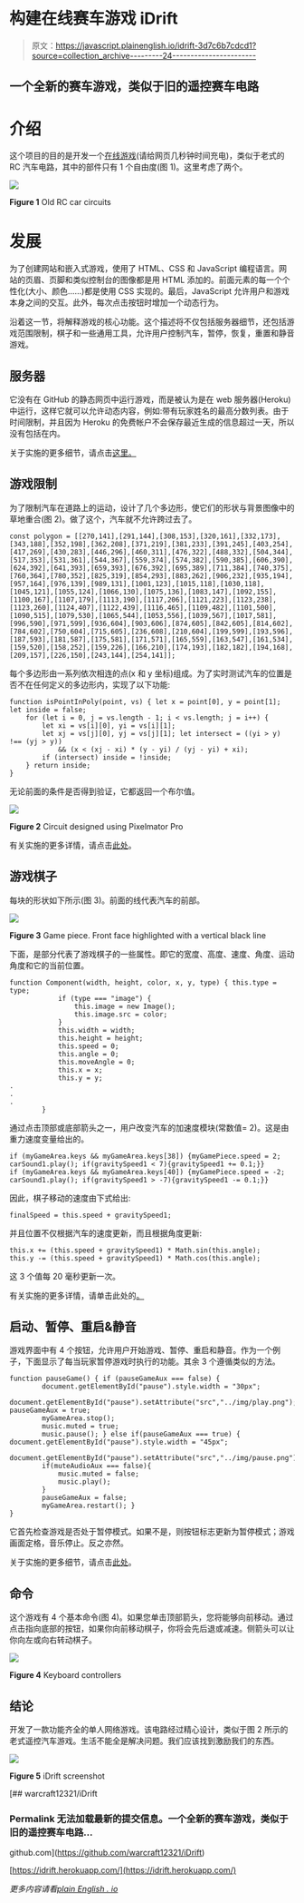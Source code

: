 # 构建在线赛车游戏 iDrift

> 原文：<https://javascript.plainenglish.io/idrift-3d7c6b7cdcd1?source=collection_archive---------24----------------------->

## 一个全新的赛车游戏，类似于旧的遥控赛车电路

# 介绍

这个项目的目的是开发一个[在线游戏](https://idrift.herokuapp.com/)(请给网页几秒钟时间充电)，类似于老式的 RC 汽车电路，其中的部件只有 1 个自由度(图 1)。这里考虑了两个。

![](img/613201f304e1f932aa4014db01e0a4ad.png)

**Figure 1** Old RC car circuits

# 发展

为了创建网站和嵌入式游戏，使用了 HTML、CSS 和 JavaScript 编程语言。网站的页眉、页脚和类似控制台的图像都是用 HTML 添加的。前面元素的每一个个性化(大小、颜色……)都是使用 CSS 实现的。最后，JavaScript 允许用户和游戏本身之间的交互。此外，每次点击按钮时增加一个动态行为。

沿着这一节，将解释游戏的核心功能。这个描述将不仅包括服务器细节，还包括游戏范围限制，棋子和一些通用工具，允许用户控制汽车，暂停，恢复，重置和静音游戏。

## **服务器**

它没有在 GitHub 的静态网页中运行游戏，而是被认为是在 web 服务器(Heroku)中运行，这样它就可以允许动态内容，例如:带有玩家姓名的最高分数列表。由于时间限制，并且因为 Heroku 的免费帐户不会保存最近生成的信息超过一天，所以没有包括在内。

关于实施的更多细节，请点击[这里。](https://github.com/warcraft12321/iDrift/blob/gh-pages/server.js)

## **游戏限制**

为了限制汽车在道路上的运动，设计了几个多边形，使它们的形状与背景图像中的草地重合(图 2)。做了这个，汽车就不允许跨过去了。

```
const polygon = [[270,141],[291,144],[308,153],[320,161],[332,173],[343,188],[352,198],[362,208],[371,219],[381,233],[391,245],[403,254],[417,269],[430,283],[446,296],[460,311],[476,322],[488,332],[504,344],[517,353],[531,361],[544,367],[559,374],[574,382],[590,385],[606,390],[624,392],[641,393],[659,393],[676,392],[695,389],[711,384],[740,375],[760,364],[780,352],[825,319],[854,293],[883,262],[906,232],[935,194],[957,164],[976,139],[989,131],[1001,123],[1015,118],[1030,118],[1045,121],[1055,124],[1066,130],[1075,136],[1083,147],[1092,155],[1100,167],[1107,179],[1113,190],[1117,206],[1121,223],[1123,238],[1123,260],[1124,407],[1122,439],[1116,465],[1109,482],[1101,500],[1090,515],[1079,530],[1065,544],[1053,556],[1039,567],[1017,581],[996,590],[971,599],[936,604],[903,606],[874,605],[842,605],[814,602],[784,602],[750,604],[715,605],[236,608],[210,604],[199,599],[193,596],[187,593],[181,587],[175,581],[171,571],[165,559],[163,547],[161,534],[159,520],[158,252],[159,226],[166,210],[174,193],[182,182],[194,168],[209,157],[226,150],[243,144],[254,141]];
```

每个多边形由一系列依次相连的点(x 和 y 坐标)组成。为了实时测试汽车的位置是否不在任何定义的多边形内，实现了以下功能:

```
function isPointInPoly(point, vs) { let x = point[0], y = point[1]; let inside = false;
    for (let i = 0, j = vs.length - 1; i < vs.length; j = i++) {
        let xi = vs[i][0], yi = vs[i][1];
        let xj = vs[j][0], yj = vs[j][1]; let intersect = ((yi > y) !== (yj > y))
            && (x < (xj - xi) * (y - yi) / (yj - yi) + xi);
        if (intersect) inside = !inside;
    } return inside;
}
```

无论前面的条件是否得到验证，它都返回一个布尔值。

![](img/b43d0e15225a9fa15c09985c8d9d2598.png)

**Figure 2** Circuit designed using Pixelmator Pro

有关实施的更多详情，请点击[此处](https://github.com/warcraft12321/iDrift/blob/gh-pages/website/index.html)。

## **游戏棋子**

每块的形状如下所示(图 3)。前面的线代表汽车的前部。

![](img/13371619df623545a27acd95ec9b7b6a.png)

**Figure 3** Game piece. Front face highlighted with a vertical black line

下面，是部分代表了游戏棋子的一些属性。即它的宽度、高度、速度、角度、运动角度和它的当前位置。

```
function Component(width, height, color, x, y, type) { this.type = type;
            if (type === "image") {
                this.image = new Image();
                this.image.src = color;
            }
            this.width = width;
            this.height = height;
            this.speed = 0;
            this.angle = 0;
            this.moveAngle = 0;
            this.x = x;
            this.y = y;
.
.
.
        }
```

通过点击顶部或底部箭头之一，用户改变汽车的加速度模块(常数值= 2)。这是由重力速度变量给出的。

```
if (myGameArea.keys && myGameArea.keys[38]) {myGamePiece.speed = 2; carSound1.play(); if(gravitySpeed1 < 7){gravitySpeed1 += 0.1;}}
if (myGameArea.keys && myGameArea.keys[40]) {myGamePiece.speed = -2; carSound1.play(); if(gravitySpeed1 > -7){gravitySpeed1 -= 0.1;}}
```

因此，棋子移动的速度由下式给出:

```
finalSpeed = this.speed + gravitySpeed1;
```

并且位置不仅根据汽车的速度更新，而且根据角度更新:

```
this.x += (this.speed + gravitySpeed1) * Math.sin(this.angle);
this.y -= (this.speed + gravitySpeed1) * Math.cos(this.angle);
```

这 3 个值每 20 毫秒更新一次。

有关实施的更多详情，请单击此处的[。](https://github.com/warcraft12321/iDrift/blob/gh-pages/website/index.html)

## **启动、暂停、重启&静音**

游戏界面中有 4 个按钮，允许用户开始游戏、暂停、重启和静音。作为一个例子，下面显示了每当玩家暂停游戏时执行的功能。其余 3 个遵循类似的方法。

```
function pauseGame() { if (pauseGameAux === false) {
        document.getElementById("pause").style.width = "30px";
        document.getElementById("pause").setAttribute("src","../img/play.png"); pauseGameAux = true;
        myGameArea.stop();
        music.muted = true;
        music.pause(); } else if(pauseGameAux === true) { document.getElementById("pause").style.width = "45px";
        document.getElementById("pause").setAttribute("src","../img/pause.png");
        if(muteAudioAux === false){
            music.muted = false;
            music.play();
        }
        pauseGameAux = false;
        myGameArea.restart(); }
}
```

它首先检查游戏是否处于暂停模式。如果不是，则按钮标志更新为暂停模式；游戏画面定格，音乐停止。反之亦然。

关于实施的更多细节，请点击[此处](https://github.com/warcraft12321/iDrift/blob/gh-pages/website/index.html)。

## **命令**

这个游戏有 4 个基本命令(图 4)。如果您单击顶部箭头，您将能够向前移动。通过点击指向底部的按钮，如果你向前移动棋子，你将会先后退或减速。侧箭头可以让你向左或向右转动棋子。

![](img/923a8ac7c68d7d2f1c5a5ba981dfed0c.png)

**Figure 4** Keyboard controllers

## **结论**

开发了一款功能齐全的单人网络游戏。该电路经过精心设计，类似于图 2 所示的老式遥控汽车游戏。生活不能全是解决问题。我们应该找到激励我们的东西。

![](img/616e605d0391678684e362b8a09bc86a.png)

**Figure 5** iDrift screenshot

[](https://github.com/warcraft12321/iDrift) [## warcraft12321/iDrift

### Permalink 无法加载最新的提交信息。一个全新的赛车游戏，类似于旧的遥控赛车电路…

github.com](https://github.com/warcraft12321/iDrift) 

[https://idrift.herokuapp.com/](https://idrift.herokuapp.com/)

*更多内容请看*[*plain English . io*](http://plainenglish.io/)